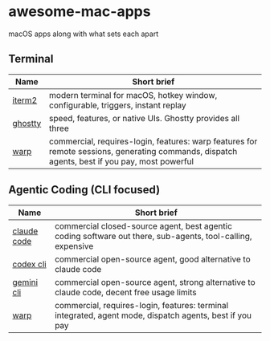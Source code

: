 # awesome-mac-apps
macOS apps along with what sets each apart

## Terminal

| Name | Short brief |
| --- | --- |
| [iterm2](https://iterm2.com/) | modern terminal for macOS, hotkey window, configurable, triggers, instant replay |
| [ghostty](https://ghostty.org/) | speed, features, or native UIs. Ghostty provides all three |
| [warp](https://www.warp.dev/terminal) | commercial, requires-login, features: warp features for remote sessions, generating commands, dispatch agents, best if you pay, most powerful |


## Agentic Coding (CLI focused)

| Name | Short brief |
| --- | --- |
| [claude code](https://www.anthropic.com/claude-code) | commercial closed-source agent, best agentic coding software out there, sub-agents, tool-calling, expensive |
| [codex cli](https://github.com/openai/codex) | commercial open-source agent, good alternative to claude code |
| [gemini cli](https://github.com/openai/codex) | commercial open-source agent, strong alternative to claude code, decent free usage limits |
| [warp](https://www.warp.dev/terminal) | commercial, requires-login, features: terminal integrated, agent mode, dispatch agents, best if you pay |
